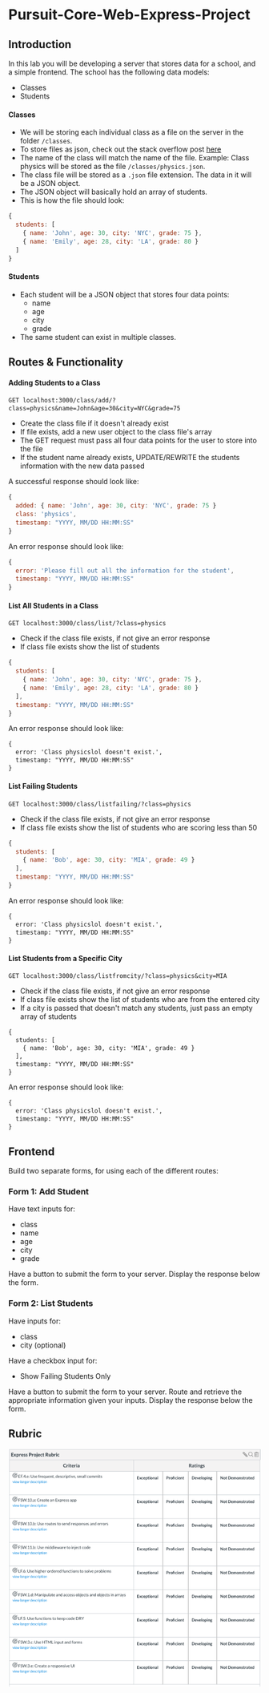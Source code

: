 # Pursuit-Core-Web-Express-Project

## Introduction

In this lab you will be developing a server that stores data for a school, and a simple frontend. The school has the following data models:

- Classes
- Students

#### Classes

- We will be storing each individual class as a file on the server in the folder `/classes`. 
- To store files as json, check out the stack overflow post [here](https://stackoverflow.com/questions/33113125/save-a-json-file-to-server-in-express-node)
- The name of the class will match the name of the file. Example: Class physics will be stored as the file `/classes/physics.json`.
- The class file will be stored as a `.json` file extension. The data in it will be a JSON object.
- The JSON object will basically hold an array of students.
- This is how the file should look:

```javascript
{
  students: [
    { name: 'John', age: 30, city: 'NYC', grade: 75 },
    { name: 'Emily', age: 28, city: 'LA', grade: 80 }
  ]
}
```

#### Students
- Each student will be a JSON object that stores four data points:
  - name
  - age
  - city
  - grade
- The same student can exist in multiple classes.

## Routes & Functionality

#### Adding Students to a Class
```
GET localhost:3000/class/add/?class=physics&name=John&age=30&city=NYC&grade=75
```
- Create the class file if it doesn't already exist
- If file exists, add a new user object to the class file's array
- The GET request must pass all four data points for the user to store into the file
- If the student name already exists, UPDATE/REWRITE the students information with the new data passed

A successful response should look like:

```javascript
{ 
  added: { name: 'John', age: 30, city: 'NYC', grade: 75 }
  class: 'physics',
  timestamp: "YYYY, MM/DD HH:MM:SS"
}
```

An error response should look like:
```javascript
{ 
  error: 'Please fill out all the information for the student',
  timestamp: "YYYY, MM/DD HH:MM:SS"
}
```

#### List All Students in a Class

```
GET localhost:3000/class/list/?class=physics
```
- Check if the class file exists, if not give an error response
- If class file exists show the list of students

```javascript
{
  students: [
    { name: 'John', age: 30, city: 'NYC', grade: 75 },
    { name: 'Emily', age: 28, city: 'LA', grade: 80 }
  ],
  timestamp: "YYYY, MM/DD HH:MM:SS"
}
```

An error response should look like:
```
{ 
  error: 'Class physicslol doesn't exist.',
  timestamp: "YYYY, MM/DD HH:MM:SS"
}
```

#### List Failing Students

```
GET localhost:3000/class/listfailing/?class=physics
```
- Check if the class file exists, if not give an error response
- If class file exists show the list of students who are scoring less than 50

```javascript
{
  students: [
    { name: 'Bob', age: 30, city: 'MIA', grade: 49 }
  ],
  timestamp: "YYYY, MM/DD HH:MM:SS"
}
```

An error response should look like:
```
{ 
  error: 'Class physicslol doesn't exist.',
  timestamp: "YYYY, MM/DD HH:MM:SS"
}
```

#### List Students from a Specific City

```
GET localhost:3000/class/listfromcity/?class=physics&city=MIA
```
- Check if the class file exists, if not give an error response
- If class file exists show the list of students who are from the entered city
- If a city is passed that doesn't match any students, just pass an empty array of students

```
{
  students: [
    { name: 'Bob', age: 30, city: 'MIA', grade: 49 }
  ],
  timestamp: "YYYY, MM/DD HH:MM:SS"
}
```

An error response should look like:
```
{ 
  error: 'Class physicslol doesn't exist.',
  timestamp: "YYYY, MM/DD HH:MM:SS"
}
```

## Frontend

Build two separate forms, for using each of the different routes:


### Form 1: Add Student

Have text inputs for:

- class
- name
- age
- city
- grade

Have a button to submit the form to your server.  Display the response below the form.


### Form 2: List Students

Have inputs for:

- class
- city (optional)

Have a checkbox input for:

- Show Failing Students Only

Have a button to submit the form to your server.  Route and retrieve the appropriate information given your inputs.  Display the response below the form.

## Rubric

![expressProjectRubric](./expressProjectRubric.png)
